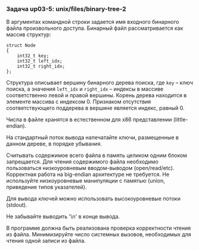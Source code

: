 ### Задача up03-5: unix/files/binary-tree-2

В аргументах командной строки задается имя входного бинарного файла
произвольного доступа. Бинарный файл рассматривается как массив
структур:

    struct Node
    {
        int32_t key;
        int32_t left_idx;
        int32_t right_idx;
    };

Структура описывает вершину бинарного дерева поиска, где `key` – ключ
поиска, а значения `left_idx` и `right_idx` – индексы в массиве
соответственно левой и правой вершины. Корень дерева находится в
элементе массива с индексом 0. Признаком отсутствия соответствующего
поддерева в вершине является индекс, равный 0.

Числа в файле хранятся в естественном для x86 представлении
(little-endian).

На стандартный поток вывода напечатайте ключи, размещенные в данном
дереве, в порядке убывания.

Считывать содержимое всего файла в память целиком одним блоком
запрещается. Для чтения содержимого файла необходимо пользоваться
низкоуровневым вводом-выводом (open/read/etc). Корректная работа на
big-endian архитектуре не требуется. Не используйте низкоуровневые
манипуляции с памятью (union, приведение типов указателей).

Для вывода ключей можно использовать высокоуровневые потоки (stdout).

Не забывайте выводить '\\n' в конце вывода.

В программе должна быть реализована проверка корректности чтения из
файла. Минимизируйте число системных вызовов, необходимых для чтения
одной записи из файла.

